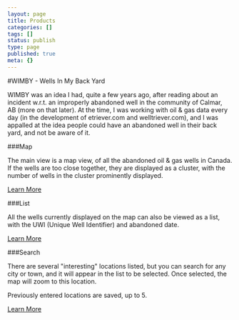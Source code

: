 ```yaml
---
layout: page
title: Products
categories: []
tags: []
status: publish
type: page
published: true
meta: {}
---
```


#WIMBY - Wells In My Back Yard


WIMBY was an idea I had, quite a few years ago, after reading about an incident w.r.t. an improperly abandoned well in the community of Calmar, AB (more on that later). At the time, I was working with oil & gas data every day (in the development of etriever.com and welltriever.com), and I was appalled at the idea people could have an abandoned well in their back yard, and not be aware of it.



###Map


The main view is a map view, of all the abandoned oil & gas wells in Canada.  If the wells are too close together, they are displayed as a cluster, with the number of wells in the cluster prominently displayed.


[Learn More]()



###List


All the wells currently displayed on the map can also be viewed as a list, with the UWI (Unique Well Identifier) and abandoned date.


[Learn More]()



###Search


There are several "interesting" locations listed, but you can search for any city or town, and it will appear in the list to be selected. Once selected, the map will zoom to this location.

Previously entered locations are saved, up to 5.


[Learn More]()
